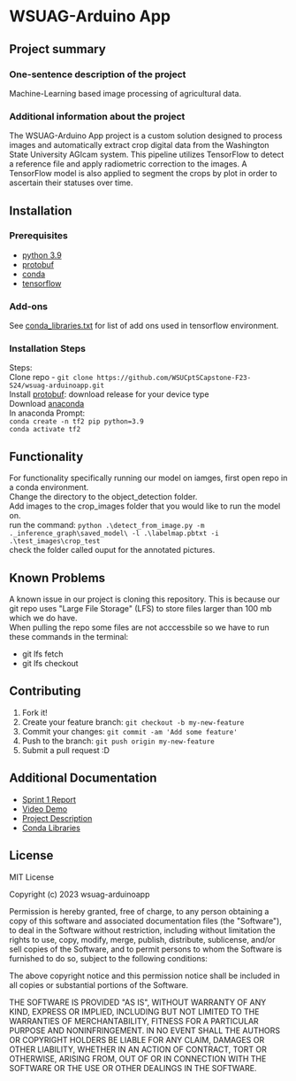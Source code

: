  # WSUAG-Arduino App

## Project summary

### One-sentence description of the project
Machine-Learning based image processing of agricultural data.

### Additional information about the project
The WSUAG-Arduino App project is a custom solution designed to process images and automatically extract crop digital data from the Washington State University AGIcam system. This pipeline utilizes TensorFlow to detect a reference file and apply radiometric correction to the images. A TensorFlow model is also applied to segment the crops by plot in order to ascertain their statuses over time.


## Installation

### Prerequisites

- [python 3.9](https://www.python.org/downloads/release/python-390/)
- [protobuf](https://github.com/protocolbuffers/protobuf/releases)
- [conda](https://docs.conda.io/projects/conda/en/latest/user-guide/install/download.html)
- [tensorflow](https://github.com/tensorflow/models)

### Add-ons

See [conda_libraries.txt](https://github.com/WSUCptSCapstone-F23-S24/wsuag-arduinoapp/blob/main/conda_libraries.txt) for list of add ons used in tensorflow environment.

### Installation Steps

Steps: \
Clone repo - `git clone https://github.com/WSUCptSCapstone-F23-S24/wsuag-arduinoapp.git` \
Install [protobuf](https://github.com/protocolbuffers/protobuf/releases): download release for your device type \
Download [anaconda](https://www.anaconda.com/) \
In anaconda Prompt: \
  `conda create -n tf2 pip python=3.9` \
  `conda activate tf2` 


## Functionality

For functionality specifically running our model on iamges, first open repo in a conda environment. \
Change the directory to the object_detection folder. \
Add images to the crop_images folder that you would like to run the model on. \
run the command: `python .\detect_from_image.py -m ._inference_graph\saved_model\ -l .\labelmap.pbtxt -i .\test_images\crop_test` \
check the folder called ouput for the annotated pictures.


## Known Problems

A known issue in our project is cloning this repository. This is because our git repo uses "Large File Storage" (LFS) to store files larger than 100 mb which we do have. \
When pulling the repo some files are not acccessbile so we have to run these commands in the terminal:
- git lfs fetch
- git lfs checkout


## Contributing

1. Fork it!
2. Create your feature branch: `git checkout -b my-new-feature`
3. Commit your changes: `git commit -am 'Add some feature'`
4. Push to the branch: `git push origin my-new-feature`
5. Submit a pull request :D

## Additional Documentation

  * [Sprint 1 Report](https://github.com/WSUCptSCapstone-F23-S24/wsuag-arduinoapp/blob/main/sprint_report.md)
  * [Video Demo](https://github.com/WSUCptSCapstone-F23-S24/wsuag-arduinoapp/blob/main/video_demo.txt)
  * [Project Description](https://github.com/WSUCptSCapstone-F23-S24/wsuag-arduinoapp/blob/main/Project_Description.pdf)
  * [Conda Libraries](https://github.com/WSUCptSCapstone-F23-S24/wsuag-arduinoapp/blob/main/conda_libraries.txt)

## License
MIT License

Copyright (c) 2023 wsuag-arduinoapp

Permission is hereby granted, free of charge, to any person obtaining a copy
of this software and associated documentation files (the "Software"), to deal
in the Software without restriction, including without limitation the rights
to use, copy, modify, merge, publish, distribute, sublicense, and/or sell
copies of the Software, and to permit persons to whom the Software is
furnished to do so, subject to the following conditions:

The above copyright notice and this permission notice shall be included in all
copies or substantial portions of the Software.

THE SOFTWARE IS PROVIDED "AS IS", WITHOUT WARRANTY OF ANY KIND, EXPRESS OR
IMPLIED, INCLUDING BUT NOT LIMITED TO THE WARRANTIES OF MERCHANTABILITY,
FITNESS FOR A PARTICULAR PURPOSE AND NONINFRINGEMENT. IN NO EVENT SHALL THE
AUTHORS OR COPYRIGHT HOLDERS BE LIABLE FOR ANY CLAIM, DAMAGES OR OTHER
LIABILITY, WHETHER IN AN ACTION OF CONTRACT, TORT OR OTHERWISE, ARISING FROM,
OUT OF OR IN CONNECTION WITH THE SOFTWARE OR THE USE OR OTHER DEALINGS IN THE
SOFTWARE.
